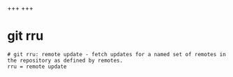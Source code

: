+++
+++

# git rru

```gitconfig
# git rru: remote update - fetch updates for a named set of remotes in the repository as defined by remotes.
rru = remote update
```